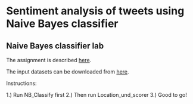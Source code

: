 # Sentiment analysis of tweets using Naive Bayes classifier
## Naive Bayes classifier lab

The assignment is described <a href="https://docs.google.com/document/d/19ScyNorSa9dAcObThK29aRqD_CXAZC163SWPD88GQ7A/edit?usp=sharing">here</a>.

The input datasets can be downloaded from <a href="https://drive.google.com/file/d/1Unf5fVhxy2HHetLASNSRBM-5mIz4UG2h/view?usp=sharing">here</a>.

Instructions:

1.) Run NB_Classify first
2.) Then run Location_und_scorer
3.) Good to go!
